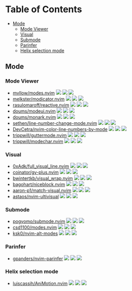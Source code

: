 # Table of Contents

<!-- toc -->

- [Mode](#mode)
  * [Mode Viewer](#mode-viewer)
  * [Visual](#visual)
  * [Submode](#submode)
  * [Parinfer](#parinfer)
  * [Helix selection mode](#helix-selection-mode)

<!-- tocstop -->

## Mode

### Mode Viewer

- [mvllow/modes.nvim](https://github.com/mvllow/modes.nvim) ![](https://img.shields.io/github/stars/mvllow/modes.nvim) ![](https://img.shields.io/github/last-commit/mvllow/modes.nvim) ![](https://img.shields.io/github/commit-activity/y/mvllow/modes.nvim)
- [melkster/modicator.nvim](https://github.com/melkster/modicator.nvim) ![](https://img.shields.io/github/stars/melkster/modicator.nvim) ![](https://img.shields.io/github/last-commit/melkster/modicator.nvim) ![](https://img.shields.io/github/commit-activity/y/melkster/modicator.nvim)
- [rasulomaroff/reactive.nvim](https://github.com/rasulomaroff/reactive.nvim) ![](https://img.shields.io/github/stars/rasulomaroff/reactive.nvim) ![](https://img.shields.io/github/last-commit/rasulomaroff/reactive.nvim) ![](https://img.shields.io/github/commit-activity/y/rasulomaroff/reactive.nvim)
- [doums/modeui.nvim](https://github.com/doums/modeui.nvim) ![](https://img.shields.io/github/stars/doums/modeui.nvim) ![](https://img.shields.io/github/last-commit/doums/modeui.nvim) ![](https://img.shields.io/github/commit-activity/y/doums/modeui.nvim)
- [doums/monark.nvim](https://github.com/doums/monark.nvim) ![](https://img.shields.io/github/stars/doums/monark.nvim) ![](https://img.shields.io/github/last-commit/doums/monark.nvim) ![](https://img.shields.io/github/commit-activity/y/doums/monark.nvim)
- [sethen/line-number-change-mode.nvim](https://github.com/sethen/line-number-change-mode.nvim) ![](https://img.shields.io/github/stars/sethen/line-number-change-mode.nvim) ![](https://img.shields.io/github/last-commit/sethen/line-number-change-mode.nvim) ![](https://img.shields.io/github/commit-activity/y/sethen/line-number-change-mode.nvim)
- [DevCetra/nvim-color-line-numbers-by-mode](https://github.com/DevCetra/nvim-color-line-numbers-by-mode) ![](https://img.shields.io/github/stars/DevCetra/nvim-color-line-numbers-by-mode) ![](https://img.shields.io/github/last-commit/DevCetra/nvim-color-line-numbers-by-mode) ![](https://img.shields.io/github/commit-activity/y/DevCetra/nvim-color-line-numbers-by-mode)
- [trippwill/guttermode.nvim](https://github.com/trippwill/guttermode.nvim) ![](https://img.shields.io/github/stars/trippwill/guttermode.nvim) ![](https://img.shields.io/github/last-commit/trippwill/guttermode.nvim) ![](https://img.shields.io/github/commit-activity/y/trippwill/guttermode.nvim)
- [trippwill/modechar.nvim](https://github.com/trippwill/modechar.nvim) ![](https://img.shields.io/github/stars/trippwill/modechar.nvim) ![](https://img.shields.io/github/last-commit/trippwill/modechar.nvim) ![](https://img.shields.io/github/commit-activity/y/trippwill/modechar.nvim)

### Visual

- [0xAdk/full_visual_line.nvim](https://github.com/0xAdk/full_visual_line.nvim) ![](https://img.shields.io/github/stars/0xAdk/full_visual_line.nvim) ![](https://img.shields.io/github/last-commit/0xAdk/full_visual_line.nvim) ![](https://img.shields.io/github/commit-activity/y/0xAdk/full_visual_line.nvim)
- [coinator/gv-plus.nvim](https://github.com/coinator/gv-plus.nvim) ![](https://img.shields.io/github/stars/coinator/gv-plus.nvim) ![](https://img.shields.io/github/last-commit/coinator/gv-plus.nvim) ![](https://img.shields.io/github/commit-activity/y/coinator/gv-plus.nvim)
- [bwintertkb/visual_wrap.nvim](https://github.com/bwintertkb/visual_wrap.nvim) ![](https://img.shields.io/github/stars/bwintertkb/visual_wrap.nvim) ![](https://img.shields.io/github/last-commit/bwintertkb/visual_wrap.nvim) ![](https://img.shields.io/github/commit-activity/y/bwintertkb/visual_wrap.nvim)
- [bagohart/niceblock.nvim](https://github.com/bagohart/niceblock.nvim) ![](https://img.shields.io/github/stars/bagohart/niceblock.nvim) ![](https://img.shields.io/github/last-commit/bagohart/niceblock.nvim) ![](https://img.shields.io/github/commit-activity/y/bagohart/niceblock.nvim)
- [aaron-p1/match-visual.nvim](https://github.com/aaron-p1/match-visual.nvim) ![](https://img.shields.io/github/stars/aaron-p1/match-visual.nvim) ![](https://img.shields.io/github/last-commit/aaron-p1/match-visual.nvim) ![](https://img.shields.io/github/commit-activity/y/aaron-p1/match-visual.nvim)
- [astaos/nvim-ultivisual](https://github.com/astaos/nvim-ultivisual) ![](https://img.shields.io/github/stars/astaos/nvim-ultivisual) ![](https://img.shields.io/github/last-commit/astaos/nvim-ultivisual) ![](https://img.shields.io/github/commit-activity/y/astaos/nvim-ultivisual)

### Submode

- [pogyomo/submode.nvim](https://github.com/pogyomo/submode.nvim) ![](https://img.shields.io/github/stars/pogyomo/submode.nvim) ![](https://img.shields.io/github/last-commit/pogyomo/submode.nvim) ![](https://img.shields.io/github/commit-activity/y/pogyomo/submode.nvim)
- [csd1100/modes.nvim](https://github.com/csd1100/modes.nvim) ![](https://img.shields.io/github/stars/csd1100/modes.nvim) ![](https://img.shields.io/github/last-commit/csd1100/modes.nvim) ![](https://img.shields.io/github/commit-activity/y/csd1100/modes.nvim)
- [ksk0/nvim-alt-modes](https://github.com/ksk0/nvim-alt-modes) ![](https://img.shields.io/github/stars/ksk0/nvim-alt-modes) ![](https://img.shields.io/github/last-commit/ksk0/nvim-alt-modes) ![](https://img.shields.io/github/commit-activity/y/ksk0/nvim-alt-modes)

### Parinfer

- [gpanders/nvim-parinfer](https://github.com/gpanders/nvim-parinfer) ![](https://img.shields.io/github/stars/gpanders/nvim-parinfer) ![](https://img.shields.io/github/last-commit/gpanders/nvim-parinfer) ![](https://img.shields.io/github/commit-activity/y/gpanders/nvim-parinfer)

### Helix selection mode

- [luiscassih/AniMotion.nvim](https://github.com/luiscassih/AniMotion.nvim) ![](https://img.shields.io/github/stars/luiscassih/AniMotion.nvim) ![](https://img.shields.io/github/last-commit/luiscassih/AniMotion.nvim) ![](https://img.shields.io/github/commit-activity/y/luiscassih/AniMotion.nvim)
